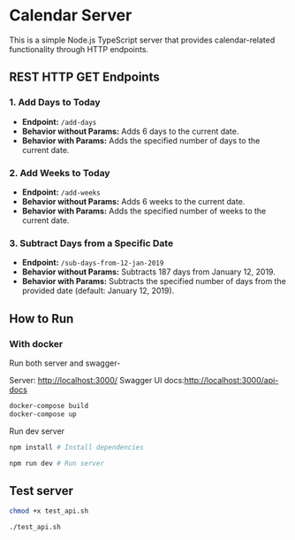 
# Calendar Server

This is a simple Node.js TypeScript server that provides calendar-related functionality through HTTP endpoints.

## REST HTTP GET Endpoints

### 1. Add Days to Today

- **Endpoint:** `/add-days`
- **Behavior without Params:** Adds 6 days to the current date.
- **Behavior with Params:** Adds the specified number of days to the current date.

### 2. Add Weeks to Today

- **Endpoint:** `/add-weeks`
- **Behavior without Params:** Adds 6 weeks to the current date.
- **Behavior with Params:** Adds the specified number of weeks to the current date.

### 3. Subtract Days from a Specific Date

- **Endpoint:** `/sub-days-from-12-jan-2019`
- **Behavior without Params:** Subtracts 187 days from January 12, 2019.
- **Behavior with Params:** Subtracts the specified number of days from the provided date (default: January 12, 2019).

## How to Run

### With docker

Run both server and swagger-

Server:    <http://localhost:3000/>
Swagger UI docs:<http://localhost:3000/api-docs>

```bash
docker-compose build
docker-compose up
```

Run dev server

```bash
npm install # Install dependencies

npm run dev # Run server
```

## Test server

```bash
chmod +x test_api.sh

./test_api.sh
```
